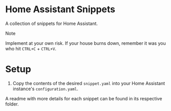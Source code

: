 # Home Assistant Snippets
A collection of snippets for Home Assistant.

> [!NOTE]  
> Implement at your own risk. If your house burns down, remember it was you who hit `CTRL+C` + `CTRL+V`.

# Setup
1. Copy the contents of the desired `snippet.yaml` into your Home Assistant instance's `configuration.yaml`.

A readme with more details for each snippet can be found in its respective folder.

